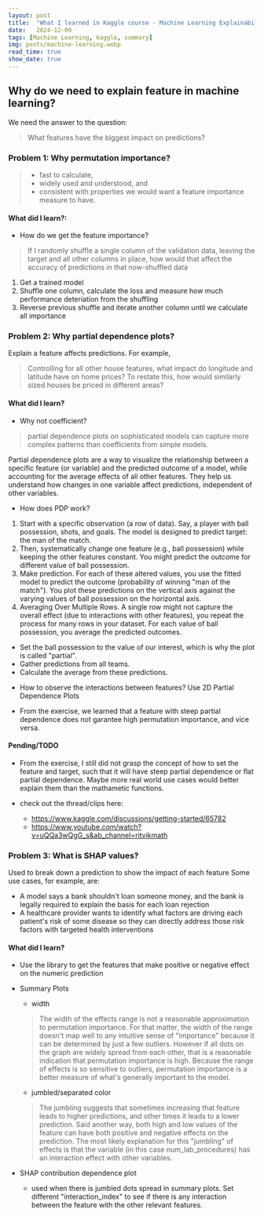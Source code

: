 ```yaml
---
layout: post
title:  "What I learned in Kaggle course - Machine Learning Explainability"
date:   2024-12-09
tags: [Machine Learning, kaggle, summary]
img: posts/machine-learning.webp
read_time: true
show_date: true
---
```


## Why do we need to explain feature in machine learning?
We need the answer to the question:
> What features have the biggest impact on predictions?

### Problem 1: Why permutation importance?
> - fast to calculate,
> - widely used and understood, and
> - consistent with properties we would want a feature importance measure to have.


#### What did I learn?:
* How do we get the feature importance?
> If I randomly shuffle a single column of the validation data, leaving the target and all other columns in place, how would that affect the accuracy of predictions in that now-shuffled data
1. Get a trained model
2. Shuffle one column, calculate the loss and measure how much performance deteriation from the shuffling
3. Reverse previous shuffle and iterate another column until we calculate all importance

### Problem 2: Why partial dependence plots?
Explain a feature affects predictions.
For example,
> Controlling for all other house features, what impact do longitude and latitude have on home prices? To restate this, how would similarly sized houses be priced in different areas?

#### What did I learn?

* Why not coefficient?
> partial dependence plots on sophisticated models can capture more complex patterns than coefficients from simple models.

Partial dependence plots are a way to visualize the relationship between a specific feature (or variable) and the predicted outcome of a model, while accounting for the average effects of all other features. They help us understand how changes in one variable affect predictions, independent of other variables.

* How does PDP work?
1. Start with a specific observation (a row of data). Say, a player with ball possession, shots, and goals. The model is designed to predict target: the man of the match.
2. Then, systematically change one feature (e.g., ball possession) while keeping the other features constant. You might predict the outcome for different value of ball possession.
3. Make prediction. For each of these altered values, you use the fitted model to predict the outcome (probability of winning "man of the match"). You plot these predictions on the vertical axis against the varying values of ball possession on the horizontal axis.
4. Averaging Over Multiple Rows. A single row might not capture the overall effect (due to interactions with other features), you repeat the process for many rows in your dataset. For each value of ball possession, you average the predicted outcomes.
  - Set the ball possession to the value of our interest, which is why the plot is called "partial".
  - Gather predictions from all teams.
  - Calculate the average from these predictions.

* How to observe the interactions between features?
Use 2D Partial Dependence Plots

* From the exercise, we learned that a feature with steep partial dependence does not garantee high permutation importance, and vice versa.

#### Pending/TODO
* From the exercise, I still did not grasp the concept of how to set the feature and target, such that it will have steep partial dependence or flat partial dependence. Maybe more real world use cases would better explain them than the mathametic functions.

* check out the thread/clips here:
  - https://www.kaggle.com/discussions/getting-started/65782
  - https://www.youtube.com/watch?v=uQQa3wQgG_s&ab_channel=ritvikmath

### Problem 3: What is SHAP values?
Used to break down a prediction to show the impact of each feature
Some use cases, for example, are:
- A model says a bank shouldn't loan someone money, and the bank is legally required to explain the basis for each loan rejection
- A healthcare provider wants to identify what factors are driving each patient's risk of some disease so they can directly address those risk factors with targeted health interventions

#### What did I learn?
* Use the library to get the features that make positive or negative effect on the numeric prediction

* Summary Plots
  - width
  > The width of the effects range is not a reasonable approximation to permutation importance. For that matter, the width of the range doesn't map well to any intuitive sense of "importance" because it can be determined by just a few outliers. However if all dots on the graph are widely spread from each other, that is a reasonable indication that permutation importance is high. Because the range of effects is so sensitive to outliers, permutation importance is a better measure of what's generally important to the model.
  - jumbled/separated color
  > The jumbling suggests that sometimes increasing that feature leads to higher predictions, and other times it leads to a lower prediction. Said another way, both high and low values of the feature can have both positive and negative effects on the prediction. The most likely explanation for this "jumbling" of effects is that the variable (in this case num_lab_procedures) has an interaction effect with other variables. 

* SHAP contribution dependence plot
  - used when there is jumbled dots spread in summary plots. Set different "interaction_index" to see if there is any interaction between the feature with the other relevant features.


